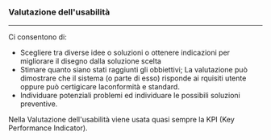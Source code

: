 ### Valutazione dell'usabilità
----
Ci consentono di:
- Scegliere tra diverse idee o soluzioni o ottenere indicazioni per migliorare il disegno dalla soluzione scelta
- Stimare quanto siano stati raggiunti gli obbiettivi; La valutazione può dimostrare che il sistema (o parte di esso) risponde ai rquisiti utente oppure può certigicare laconformità e standard.
- Individuare potenziali problemi ed individuare le possibili soluzioni preventive.

Nella Valutazione dell'usabilità viene usata quasi sempre la KPI (Key Performance Indicator).